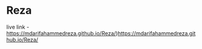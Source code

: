 # Reza
live link - https://mdarifahammedreza.github.io/Reza/)https://mdarifahammedreza.github.io/Reza/
